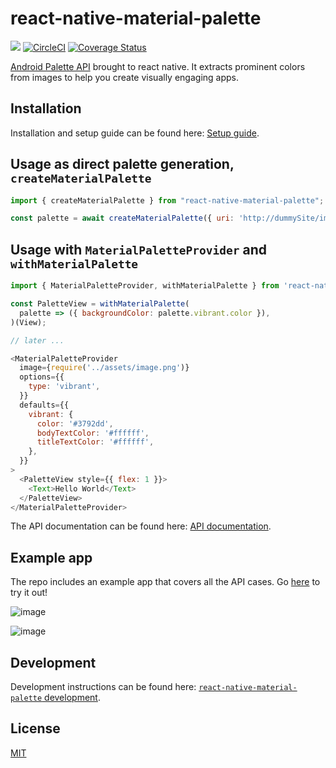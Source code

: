 # react-native-material-palette

> 

<a title="Join on Slack" href="https://slack.callstack.io"><img src="https://slack.callstack.io/badge.svg" /></a> [![CircleCI](https://circleci.com/gh/callstack-io/react-native-material-palette/tree/master.svg?style=shield)](https://circleci.com/gh/callstack-io/react-native-material-palette/tree/master) [![Coverage Status](https://coveralls.io/repos/github/callstack-io/react-native-material-palette/badge.svg?branch=master)](https://coveralls.io/github/callstack-io/react-native-material-palette?branch=master)

[Android Palette API](https://developer.android.com/training/material/palette-colors.html) brought to react native. It extracts prominent colors from images to help you create visually engaging apps.

## Installation

Installation and setup guide can be found here: [Setup guide](./docs/SETUP.md).

## Usage as direct palette generation, `createMaterialPalette`

```js
import { createMaterialPalette } from "react-native-material-palette";

const palette = await createMaterialPalette({ uri: 'http://dummySite/images/yummy.jpg' });
```

## Usage with `MaterialPaletteProvider` and `withMaterialPalette`

```js
import { MaterialPaletteProvider, withMaterialPalette } from 'react-native-material-palette';

const PaletteView = withMaterialPalette(
  palette => ({ backgroundColor: palette.vibrant.color }),
)(View);

// later ...

<MaterialPaletteProvider
  image={require('../assets/image.png')}
  options={{
    type: 'vibrant',
  }}
  defaults={{
    vibrant: {
      color: '#3792dd',
      bodyTextColor: '#ffffff',
      titleTextColor: '#ffffff',
    },
  }}
>
  <PaletteView style={{ flex: 1 }}>
    <Text>Hello World</Text>
  </PaletteView>
</MaterialPaletteProvider>
```

The API documentation can be found here: [API documentation](./docs/API.md).

## Example app
The repo includes an example app that covers all the API cases. Go [here](./example) to try it out!

![image](https://user-images.githubusercontent.com/4982414/29331952-92fd2cfc-81fe-11e7-9ef3-25f0e17a0c62.png)

![image](https://user-images.githubusercontent.com/4982414/29332055-f2e25ffc-81fe-11e7-87de-3473d2d74573.png)

## Development

Development instructions can be found here: [`react-native-material-palette` development](./docs/DEVELOPMENT.md).

## License

[MIT](./LICENSE)
